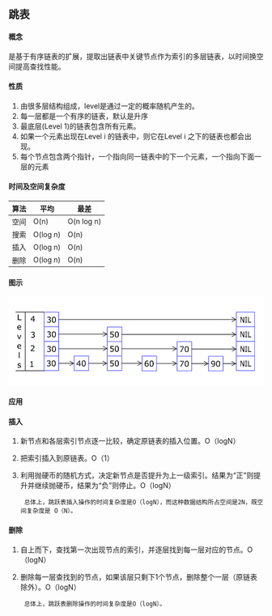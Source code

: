
## 跳表

#### 概念
是基于有序链表的扩展，提取出链表中关键节点作为索引的多层链表，以时间换空间提高查找性能。

#### 性质
 1. 由很多层结构组成，level是通过一定的概率随机产生的。
 2. 每一层都是一个有序的链表，默认是升序
 3. 最底层(Level 1)的链表包含所有元素。
 4. 如果一个元素出现在Level i 的链表中，则它在Level i 之下的链表也都会出现。
 5. 每个节点包含两个指针，一个指向同一链表中的下一个元素，一个指向下面一层的元素

#### 时间及空间复杂度

| 算法 | 平均 | 最差 |
| ------ | ------ | ------ |
| 空间 | O(n) | O(n log n) |
| 搜索 | O(log n) | O(n) |
| 插入 | O(log n) | O(n) |
| 删除 | O(log n) | O(n) |

#### 图示

![skip_list_add](./img/skip_list_add.gif)


#### 应用


#### 插入
1. 新节点和各层索引节点逐一比较，确定原链表的插入位置。O（logN）
2. 把索引插入到原链表。O（1）
3. 利用抛硬币的随机方式，决定新节点是否提升为上一级索引。结果为“正”则提升并继续抛硬币，结果为“负”则停止。O（logN）
    
        总体上，跳跃表插入操作的时间复杂度是O（logN），而这种数据结构所占空间是2N，既空间复杂度是 O（N）。

#### 删除
1. 自上而下，查找第一次出现节点的索引，并逐层找到每一层对应的节点。O（logN）
2. 删除每一层查找到的节点，如果该层只剩下1个节点，删除整个一层（原链表除外）。O（logN）

        总体上，跳跃表删除操作的时间复杂度是O（logN）。
